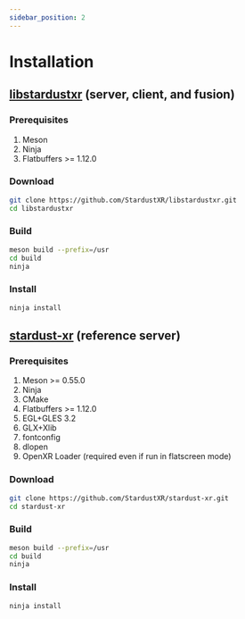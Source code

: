 ```yaml
---
sidebar_position: 2
---
```


# Installation

## [libstardustxr](https://github.com/StardustXR/libstardustxr) (server, client, and fusion)

### Prerequisites
1. Meson
2. Ninja
3. Flatbuffers >= 1.12.0

### Download
```bash
git clone https://github.com/StardustXR/libstardustxr.git
cd libstardustxr
```

### Build
```bash
meson build --prefix=/usr
cd build
ninja
```

### Install
```bash
ninja install
```

## [stardust-xr](https://github.com/StardustXR/stardust-xr) (reference server)

### Prerequisites
1. Meson >= 0.55.0
2. Ninja
3. CMake
4. Flatbuffers >= 1.12.0
5. EGL+GLES 3.2
6. GLX+Xlib
7. fontconfig
8. dlopen
9. OpenXR Loader (required even if run in flatscreen mode)

### Download
```bash
git clone https://github.com/StardustXR/stardust-xr.git
cd stardust-xr
```

### Build
```bash
meson build --prefix=/usr
cd build
ninja
```

### Install
```bash
ninja install
```